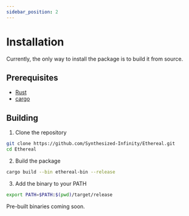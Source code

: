 ```yaml
---
sidebar_position: 2
---
```


# Installation

Currently, the only way to install the package is to build it from source.

## Prerequisites

* [Rust](https://www.rust-lang.org/)
* [cargo](https://crates.io/crates/cargo)

## Building

1. Clone the repository

```bash
git clone https://github.com/Synthesized-Infinity/Ethereal.git
cd Ethereal
```
2. Build the package

```bash
cargo build --bin ethereal-bin --release
```

3. Add the binary to your PATH

```bash
export PATH=$PATH:$(pwd)/target/release
```

Pre-built binaries coming soon.
